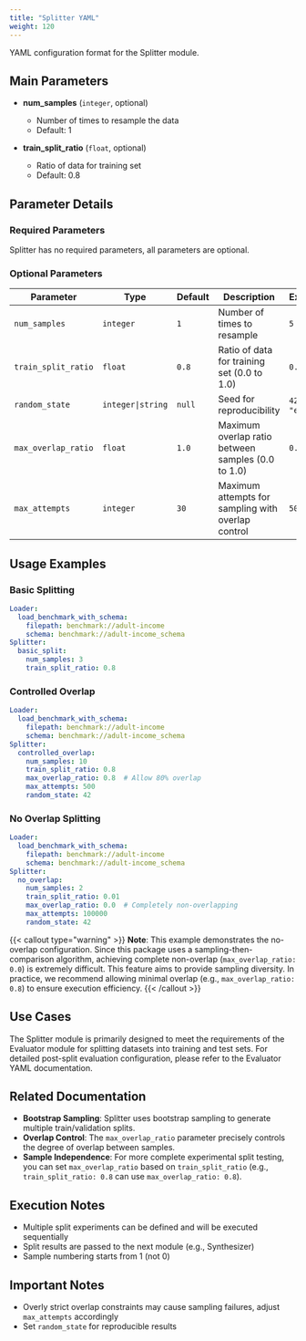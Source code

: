 ```yaml
---
title: "Splitter YAML"
weight: 120
---
```


YAML configuration format for the Splitter module.

## Main Parameters

- **num_samples** (`integer`, optional)
  - Number of times to resample the data
  - Default: 1

- **train_split_ratio** (`float`, optional)
  - Ratio of data for training set
  - Default: 0.8

## Parameter Details

### Required Parameters

Splitter has no required parameters, all parameters are optional.

### Optional Parameters

| Parameter | Type | Default | Description | Example |
|-----------|------|---------|-------------|---------|
| `num_samples` | `integer` | `1` | Number of times to resample | `5` |
| `train_split_ratio` | `float` | `0.8` | Ratio of data for training set (0.0 to 1.0) | `0.7` |
| `random_state` | `integer\|string` | `null` | Seed for reproducibility | `42` or `"exp_v1"` |
| `max_overlap_ratio` | `float` | `1.0` | Maximum overlap ratio between samples (0.0 to 1.0) | `0.1` |
| `max_attempts` | `integer` | `30` | Maximum attempts for sampling with overlap control | `50` |

## Usage Examples

### Basic Splitting

```yaml
Loader:
  load_benchmark_with_schema:
    filepath: benchmark://adult-income
    schema: benchmark://adult-income_schema
Splitter:
  basic_split:
    num_samples: 3
    train_split_ratio: 0.8
```

### Controlled Overlap

```yaml
Loader:
  load_benchmark_with_schema:
    filepath: benchmark://adult-income
    schema: benchmark://adult-income_schema
Splitter:
  controlled_overlap:
    num_samples: 10
    train_split_ratio: 0.8
    max_overlap_ratio: 0.8  # Allow 80% overlap
    max_attempts: 500
    random_state: 42
```

### No Overlap Splitting

```yaml
Loader:
  load_benchmark_with_schema:
    filepath: benchmark://adult-income
    schema: benchmark://adult-income_schema
Splitter:
  no_overlap:
    num_samples: 2
    train_split_ratio: 0.01
    max_overlap_ratio: 0.0  # Completely non-overlapping
    max_attempts: 100000
    random_state: 42
```

{{< callout type="warning" >}}
**Note**: This example demonstrates the no-overlap configuration. Since this package uses a sampling-then-comparison algorithm, achieving complete non-overlap (`max_overlap_ratio: 0.0`) is extremely difficult. This feature aims to provide sampling diversity. In practice, we recommend allowing minimal overlap (e.g., `max_overlap_ratio: 0.8`) to ensure execution efficiency.
{{< /callout >}}

## Use Cases

The Splitter module is primarily designed to meet the requirements of the Evaluator module for splitting datasets into training and test sets. For detailed post-split evaluation configuration, please refer to the Evaluator YAML documentation.

## Related Documentation

- **Bootstrap Sampling**: Splitter uses bootstrap sampling to generate multiple train/validation splits.
- **Overlap Control**: The `max_overlap_ratio` parameter precisely controls the degree of overlap between samples.
- **Sample Independence**: For more complete experimental split testing, you can set `max_overlap_ratio` based on `train_split_ratio` (e.g., `train_split_ratio: 0.8` can use `max_overlap_ratio: 0.8`).

## Execution Notes

- Multiple split experiments can be defined and will be executed sequentially
- Split results are passed to the next module (e.g., Synthesizer)
- Sample numbering starts from 1 (not 0)

## Important Notes

- Overly strict overlap constraints may cause sampling failures, adjust `max_attempts` accordingly
- Set `random_state` for reproducible results